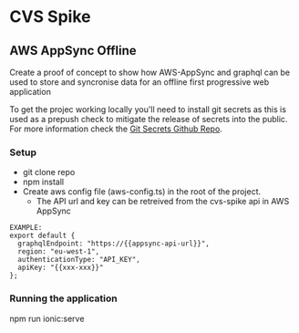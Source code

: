 # CVS Spike

## AWS AppSync Offline

Create a proof of concept to show how AWS-AppSync and graphql can be used to store and syncronise data for an offline first progressive web application

To get the projec working locally you'll need to install git secrets as this is used as a prepush check to mitigate the release of secrets into the public. For more information check the [Git Secrets Github Repo](https://github.com/awslabs/git-secrets).

### Setup

- git clone repo
- npm install
- Create aws config file (aws-config.ts) in the root of the project.
  - The API url and key can be retreived from the cvs-spike api in AWS AppSync

```
EXAMPLE:
export default {
  graphqlEndpoint: "https://{{appsync-api-url}}",
  region: "eu-west-1",
  authenticationType: "API_KEY",
  apiKey: "{{xxx-xxx}}"
};
```

### Running the application

npm run ionic:serve
